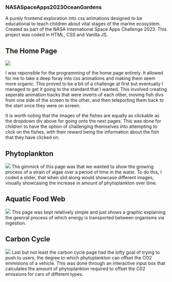 ### NASASpaceApps2023OceanGardens ###
 
A purely frontend exploration into css animations designed to be educational to teach children about vital stages of the marine ecosystem. Created as part of the NASA International Space Apps Challenge 2023. This project was coded in HTML, CSS and Vanilla JS.

## The Home Page ##
![](https://github.com/Anthony-McDonald/NASASpaceApps2023OceanGardens/assets/89093671/b7b1d710-f00f-4f9e-9caa-0f1eb468f20e)

I was reponsible for the programming of the home page entirely. It allowed for me to take a deep foray into css animations and making them seem more organic. This proved to be a bit of a challenge at first but eventually I managed to get it going to the standard that I wanted. This involved creating seperate animation tracks that were inverts of each other, moving fish divs from one side of the screen to the other, and then teleporting them back to the start once they were on screen.

It is worth noting that the images of the fishes are equally as clickable as the dropdown div above for going onto the next pages. This was done for children to have the option of challenging themselves into attempting to click on the fishes, with their reward being the information about the fish that they have clicked on.

## Phytoplankton ##
![](https://github.com/Anthony-McDonald/NASASpaceApps2023OceanGardens/assets/89093671/cf061cc5-383c-46e4-b434-b7c44a957bd4)
The gimmick of this page was that we wanted to show the growing process of a strain of algae over a period of time in the water. To do this, I coded a slider, that when slid along would showcase different images, visually showcasing the increase in amount of phytoplankton over time.

## Aquatic Food Web ##
![](https://github.com/Anthony-McDonald/NASASpaceApps2023OceanGardens/assets/89093671/a59a59e5-ae88-46c7-8616-d1fc57acd0a8)
This page was kept relatively simple and just shows a graphic explaining the geenral process of which energy is transported between organisms via ingestion.

## Carbon Cycle ## 
![](https://github.com/Anthony-McDonald/NASASpaceApps2023OceanGardens/assets/89093671/b2eaec73-98cf-4ab6-86b7-21a4dc629f5d)
Last but not least the carbon cycle page had the lofty goal of trying to push to users, the degree to which phytoplankton can offset the CO2 emmisions of a vehicle. This was done through an interactive input box that calculates the amount of phytoplankton required to offset the C02 emissions for cars of different types. 

